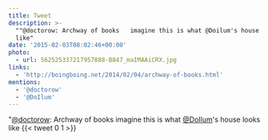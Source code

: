 ```yaml
---
title: Tweet
description: >-
  ""@doctorow: Archway of books   imagine this is what @Doilum's house looks
  like"
date: '2015-02-03T08:02:46+00:00'
photo:
  - url: 562525337217957888-B847_maIMAAiCRX.jpg
links:
  - 'http://boingboing.net/2014/02/04/archway-of-books.html'
mentions:
  - '@doctorow'
  - '@DoIlum'
---
```

"[@doctorow](https://twitter.com/@doctorow): Archway of books   imagine this is what [@DoIlum](https://twitter.com/@DoIlum)'s house looks like
      {{< tweet 0 1 >}}
    

